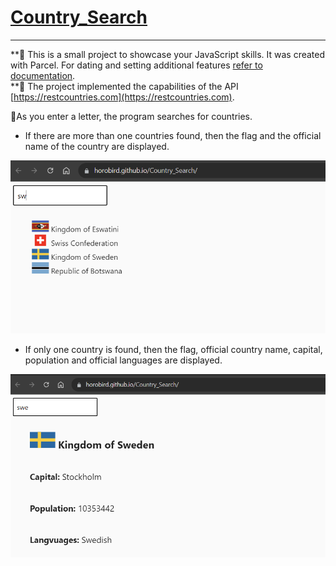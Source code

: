 # [Country_Search](https://horobird.github.io/Country_Search)
_____
**:small_orange_diamond: This is a small project to showcase your JavaScript skills. It was created with Parcel. For dating and setting
additional features [refer to documentation](https://parceljs.org/).     
**:small_orange_diamond: The project implemented the capabilities of the API  [https://restcountries.com](https://restcountries.com).

  :small_orange_diamond:As you enter a letter, the program searches for countries.       
  - If there are more than one countries found, then the flag and the official name of the country are displayed.
    
[![image](https://github.com/Horobird/Country_Search/blob/main/2023-06-21_11h49_22.png)]( https://horobird.github.io/Country_Search)      

  - If only one country is found, then the flag,   official country name,  capital, population and official languages are displayed.
    
 [![image](https://github.com/Horobird/Country_Search/blob/main/2023-06-21_12h41_27.png)]( https://horobird.github.io/Country_Search)


